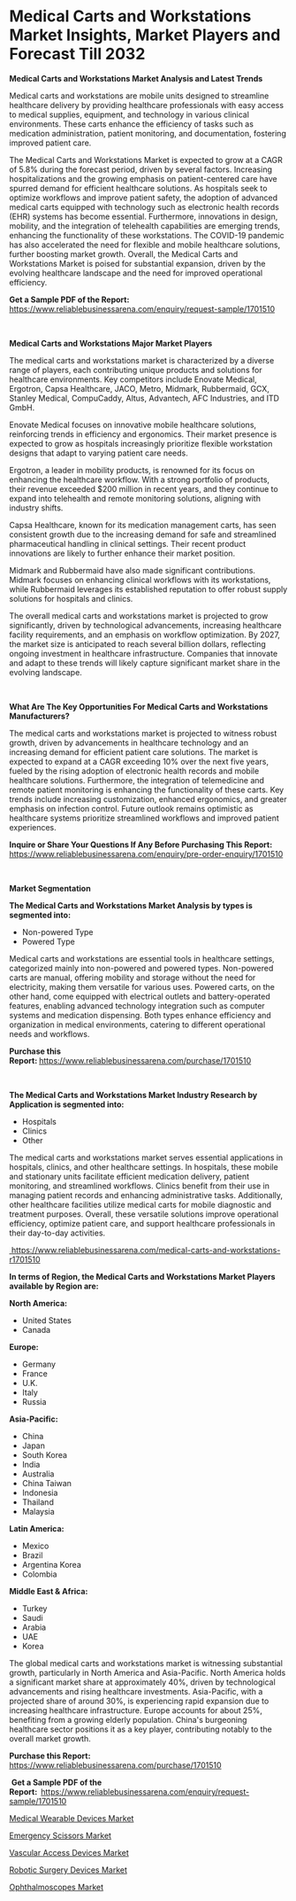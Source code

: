 <p><h1>Medical Carts and Workstations Market Insights, Market Players and Forecast Till 2032</h1></p><p><strong>Medical Carts and Workstations Market Analysis and Latest Trends</strong></p>
<p><p>Medical carts and workstations are mobile units designed to streamline healthcare delivery by providing healthcare professionals with easy access to medical supplies, equipment, and technology in various clinical environments. These carts enhance the efficiency of tasks such as medication administration, patient monitoring, and documentation, fostering improved patient care.</p><p>The Medical Carts and Workstations Market is expected to grow at a CAGR of 5.8% during the forecast period, driven by several factors. Increasing hospitalizations and the growing emphasis on patient-centered care have spurred demand for efficient healthcare solutions. As hospitals seek to optimize workflows and improve patient safety, the adoption of advanced medical carts equipped with technology such as electronic health records (EHR) systems has become essential. Furthermore, innovations in design, mobility, and the integration of telehealth capabilities are emerging trends, enhancing the functionality of these workstations. The COVID-19 pandemic has also accelerated the need for flexible and mobile healthcare solutions, further boosting market growth. Overall, the Medical Carts and Workstations Market is poised for substantial expansion, driven by the evolving healthcare landscape and the need for improved operational efficiency.</p></p>
<p><strong>Get a Sample PDF of the Report:&nbsp;</strong> <a href="https://www.reliablebusinessarena.com/enquiry/request-sample/1701510?utm_campaign=2177&utm_medium=2&utm_source=Github&utm_content=ia&utm_term=03032025&utm_id=medical-carts-and-workstations">https://www.reliablebusinessarena.com/enquiry/request-sample/1701510</a></p>
<p>&nbsp;</p>
<p><strong>Medical Carts and Workstations Major Market Players</strong></p>
<p><p>The medical carts and workstations market is characterized by a diverse range of players, each contributing unique products and solutions for healthcare environments. Key competitors include Enovate Medical, Ergotron, Capsa Healthcare, JACO, Metro, Midmark, Rubbermaid, GCX, Stanley Medical, CompuCaddy, Altus, Advantech, AFC Industries, and ITD GmbH.</p><p>Enovate Medical focuses on innovative mobile healthcare solutions, reinforcing trends in efficiency and ergonomics. Their market presence is expected to grow as hospitals increasingly prioritize flexible workstation designs that adapt to varying patient care needs.</p><p>Ergotron, a leader in mobility products, is renowned for its focus on enhancing the healthcare workflow. With a strong portfolio of products, their revenue exceeded $200 million in recent years, and they continue to expand into telehealth and remote monitoring solutions, aligning with industry shifts.</p><p>Capsa Healthcare, known for its medication management carts, has seen consistent growth due to the increasing demand for safe and streamlined pharmaceutical handling in clinical settings. Their recent product innovations are likely to further enhance their market position.</p><p>Midmark and Rubbermaid have also made significant contributions. Midmark focuses on enhancing clinical workflows with its workstations, while Rubbermaid leverages its established reputation to offer robust supply solutions for hospitals and clinics.</p><p>The overall medical carts and workstations market is projected to grow significantly, driven by technological advancements, increasing healthcare facility requirements, and an emphasis on workflow optimization. By 2027, the market size is anticipated to reach several billion dollars, reflecting ongoing investment in healthcare infrastructure. Companies that innovate and adapt to these trends will likely capture significant market share in the evolving landscape.</p></p>
<p>&nbsp;</p>
<p><strong>What Are The Key Opportunities For Medical Carts and Workstations Manufacturers?</strong></p>
<p><p>The medical carts and workstations market is projected to witness robust growth, driven by advancements in healthcare technology and an increasing demand for efficient patient care solutions. The market is expected to expand at a CAGR exceeding 10% over the next five years, fueled by the rising adoption of electronic health records and mobile healthcare solutions. Furthermore, the integration of telemedicine and remote patient monitoring is enhancing the functionality of these carts. Key trends include increasing customization, enhanced ergonomics, and greater emphasis on infection control. Future outlook remains optimistic as healthcare systems prioritize streamlined workflows and improved patient experiences.</p></p>
<p><strong>Inquire or Share Your Questions If Any Before Purchasing This Report:</strong> <a href="https://www.reliablebusinessarena.com/enquiry/pre-order-enquiry/1701510?utm_campaign=2177&utm_medium=2&utm_source=Github&utm_content=ia&utm_term=03032025&utm_id=medical-carts-and-workstations">https://www.reliablebusinessarena.com/enquiry/pre-order-enquiry/1701510</a></p>
<p>&nbsp;</p>
<p><strong>Market Segmentation</strong></p>
<p><strong>The Medical Carts and Workstations Market Analysis by types is segmented into:</strong></p>
<p><ul><li>Non-powered Type</li><li>Powered Type</li></ul></p>
<p><p>Medical carts and workstations are essential tools in healthcare settings, categorized mainly into non-powered and powered types. Non-powered carts are manual, offering mobility and storage without the need for electricity, making them versatile for various uses. Powered carts, on the other hand, come equipped with electrical outlets and battery-operated features, enabling advanced technology integration such as computer systems and medication dispensing. Both types enhance efficiency and organization in medical environments, catering to different operational needs and workflows.</p></p>
<p><strong>Purchase this Report:&nbsp;</strong><a href="https://www.reliablebusinessarena.com/purchase/1701510?utm_campaign=2177&utm_medium=2&utm_source=Github&utm_content=ia&utm_term=03032025&utm_id=medical-carts-and-workstations">https://www.reliablebusinessarena.com/purchase/1701510</a></p>
<p>&nbsp;</p>
<p><strong>The Medical Carts and Workstations Market Industry Research by Application is segmented into:</strong></p>
<p><ul><li>Hospitals</li><li>Clinics</li><li>Other</li></ul></p>
<p><p>The medical carts and workstations market serves essential applications in hospitals, clinics, and other healthcare settings. In hospitals, these mobile and stationary units facilitate efficient medication delivery, patient monitoring, and streamlined workflows. Clinics benefit from their use in managing patient records and enhancing administrative tasks. Additionally, other healthcare facilities utilize medical carts for mobile diagnostic and treatment purposes. Overall, these versatile solutions improve operational efficiency, optimize patient care, and support healthcare professionals in their day-to-day activities.</p></p>
<p><a href="https://www.reliablebusinessarena.com/medical-carts-and-workstations-r1701510?utm_campaign=2177&utm_medium=2&utm_source=Github&utm_content=ia&utm_term=03032025&utm_id=medical-carts-and-workstations">&nbsp;https://www.reliablebusinessarena.com/medical-carts-and-workstations-r1701510</a></p>
<p><strong>In terms of Region, the Medical Carts and Workstations Market Players available by Region are:</strong></p>
<p>
    <p> <strong> North America: </strong>
        <ul>
            <li>United States</li>
            <li>Canada</li>
        </ul>
        </p> 
    <p> <strong> Europe: </strong>
        <ul>
            <li>Germany</li>
            <li>France</li>
            <li>U.K.</li>
            <li>Italy</li>
            <li>Russia</li>
        </ul>
        </p> 
    <p> <strong> Asia-Pacific: </strong>
        <ul>
            <li>China</li>
            <li>Japan</li>
            <li>South Korea</li>
            <li>India</li>
            <li>Australia</li>
            <li>China Taiwan</li>
            <li>Indonesia</li>
            <li>Thailand</li>
            <li>Malaysia</li>
        </ul>
        </p> 
    <p> <strong> Latin America: </strong>
        <ul>
            <li>Mexico</li>
            <li>Brazil</li>
            <li>Argentina Korea</li>
            <li>Colombia</li>
        </ul>
        </p> 
    <p> <strong> Middle East & Africa: </strong>
        <ul>
            <li>Turkey</li>
            <li>Saudi</li>
            <li>Arabia</li>
            <li>UAE</li>
            <li>Korea</li>
        </ul>
    </p>
    </p>
<p><p>The global medical carts and workstations market is witnessing substantial growth, particularly in North America and Asia-Pacific. North America holds a significant market share at approximately 40%, driven by technological advancements and rising healthcare investments. Asia-Pacific, with a projected share of around 30%, is experiencing rapid expansion due to increasing healthcare infrastructure. Europe accounts for about 25%, benefiting from a growing elderly population. China's burgeoning healthcare sector positions it as a key player, contributing notably to the overall market growth.</p></p>
<p><strong>Purchase this Report: </strong><a href="https://www.reliablebusinessarena.com/purchase/1701510?utm_campaign=2177&utm_medium=2&utm_source=Github&utm_content=ia&utm_term=03032025&utm_id=medical-carts-and-workstations">https://www.reliablebusinessarena.com/purchase/1701510</a></p>
<p>&nbsp;<strong>Get a Sample PDF of the Report:&nbsp;&nbsp;</strong><a href="https://www.reliablebusinessarena.com/enquiry/request-sample/1701510?utm_campaign=2177&utm_medium=2&utm_source=Github&utm_content=ia&utm_term=03032025&utm_id=medical-carts-and-workstations">https://www.reliablebusinessarena.com/enquiry/request-sample/1701510</a></p>
<p><strong></strong></p>
<p><p><a href="https://github.com/guinoopandam/Market-Research-Report-List-1/blob/main/medical-wearable-devices-market.md?utm_campaign=2177&utm_medium=2&utm_source=Github&utm_content=ia&utm_term=03032025&utm_id=medical-carts-and-workstations">Medical Wearable Devices Market</a></p><p><a href="https://github.com/leyesamilej/Market-Research-Report-List-1/blob/main/emergency-scissors-market.md?utm_campaign=2177&utm_medium=2&utm_source=Github&utm_content=ia&utm_term=03032025&utm_id=medical-carts-and-workstations">Emergency Scissors Market</a></p><p><a href="https://github.com/rrosasdaunas/Market-Research-Report-List-1/blob/main/vascular-access-devices-market.md?utm_campaign=2177&utm_medium=2&utm_source=Github&utm_content=ia&utm_term=03032025&utm_id=medical-carts-and-workstations">Vascular Access Devices Market</a></p><p><a href="https://github.com/ancsyanagha/Market-Research-Report-List-1/blob/main/robotic-surgery-devices-market.md?utm_campaign=2177&utm_medium=2&utm_source=Github&utm_content=ia&utm_term=03032025&utm_id=medical-carts-and-workstations">Robotic Surgery Devices Market</a></p><p><a href="https://github.com/lizonbochil23/Market-Research-Report-List-1/blob/main/ophthalmoscopes-market.md?utm_campaign=2177&utm_medium=2&utm_source=Github&utm_content=ia&utm_term=03032025&utm_id=medical-carts-and-workstations">Ophthalmoscopes Market</a></p></p>